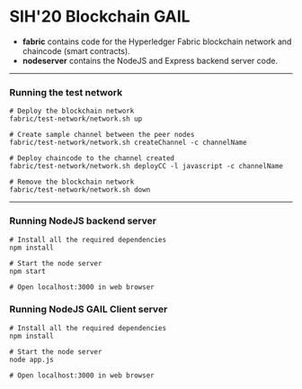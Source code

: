# SIH'20 Blockchain GAIL

* **fabric** contains code for the Hyperledger Fabric blockchain network and chaincode (smart contracts).
* **nodeserver** contains the NodeJS and Express backend server code.

---

### Running the test network

```shell
# Deploy the blockchain network
fabric/test-network/network.sh up

# Create sample channel between the peer nodes
fabric/test-network/network.sh createChannel -c channelName

# Deploy chaincode to the channel created
fabric/test-network/network.sh deployCC -l javascript -c channelName

# Remove the blockchain network
fabric/test-network/network.sh down
```

---

### Running NodeJS backend server

```shell
# Install all the required dependencies
npm install

# Start the node server
npm start

# Open localhost:3000 in web browser
```

### Running NodeJS GAIL Client server

```shell
# Install all the required dependencies
npm install

# Start the node server
node app.js

# Open localhost:3000 in web browser
```
